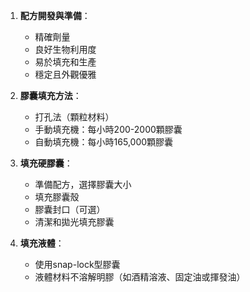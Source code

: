 1. **配方開發與準備**：
    
    - 精確劑量
    - 良好生物利用度
    - 易於填充和生產
    - 穩定且外觀優雅
2. **膠囊填充方法**：
    
    - 打孔法（顆粒材料）
    - 手動填充機：每小時200-2000顆膠囊
    - 自動填充機：每小時165,000顆膠囊
3. **填充硬膠囊**：
    
    - 準備配方，選擇膠囊大小
    - 填充膠囊殼
    - 膠囊封口（可選）
    - 清潔和拋光填充膠囊
4. **填充液體**：
    
    - 使用snap-lock型膠囊
    - 液體材料不溶解明膠（如酒精溶液、固定油或揮發油）